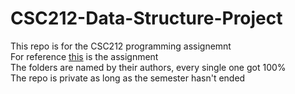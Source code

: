 # CSC212-Data-Structure-Project
This repo is for the CSC212 programming assignemnt <br>
For reference [this](https://github.com/Hawzen/CSC212-Data-Structure-Project/blob/main/Assignment.pdf) is the assignment <br>
The folders are named by their authors, every single one got 100% <br>
The repo is private as long as the semester hasn't ended
